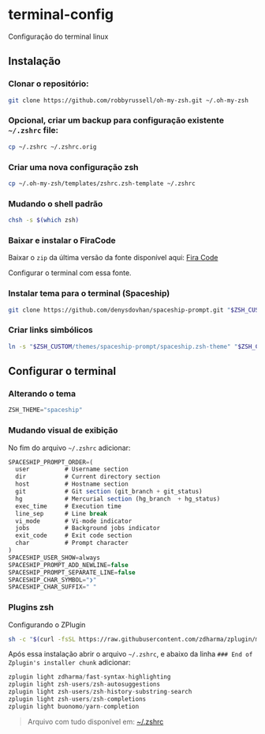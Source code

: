 # terminal-config
Configuração do terminal linux

## Instalação

### Clonar o repositório:

```bash
git clone https://github.com/robbyrussell/oh-my-zsh.git ~/.oh-my-zsh
```

### Opcional, criar um backup para configuração existente `~/.zshrc` file:

```bash
cp ~/.zshrc ~/.zshrc.orig
```

### Criar uma nova configuração zsh

```bash
cp ~/.oh-my-zsh/templates/zshrc.zsh-template ~/.zshrc
```

### Mudando o shell padrão

```bash
chsh -s $(which zsh)
```

### Baixar e instalar o FiraCode

Baixar o `zip` da última versão da fonte disponível aqui: [Fira Code](https://github.com/tonsky/FiraCode/releases)

Configurar o terminal com essa fonte.

### Instalar tema para o terminal (Spaceship)

```bash
git clone https://github.com/denysdovhan/spaceship-prompt.git "$ZSH_CUSTOM/themes/spaceship-prompt"
```

### Criar links simbólicos
```bash
ln -s "$ZSH_CUSTOM/themes/spaceship-prompt/spaceship.zsh-theme" "$ZSH_CUSTOM/themes/spaceship.zsh-theme"
```

## Configurar o terminal

### Alterando o tema

```js
ZSH_THEME="spaceship"
```

### Mudando visual de exibição

No fim do arquivo `~/.zshrc` adicionar:

```js
SPACESHIP_PROMPT_ORDER=(
  user          # Username section
  dir           # Current directory section
  host          # Hostname section
  git           # Git section (git_branch + git_status)
  hg            # Mercurial section (hg_branch  + hg_status)
  exec_time     # Execution time
  line_sep      # Line break
  vi_mode       # Vi-mode indicator
  jobs          # Background jobs indicator
  exit_code     # Exit code section
  char          # Prompt character
)
SPACESHIP_USER_SHOW=always
SPACESHIP_PROMPT_ADD_NEWLINE=false
SPACESHIP_PROMPT_SEPARATE_LINE=false
SPACESHIP_CHAR_SYMBOL="❯"
SPACESHIP_CHAR_SUFFIX=" "
```

### Plugins zsh

Configurando o ZPlugin

```bash
sh -c "$(curl -fsSL https://raw.githubusercontent.com/zdharma/zplugin/master/doc/install.sh)"
```

Após essa instalação abrir o arquivo `~/.zshrc`, e abaixo da linha `### End of Zplugin's installer chunk` adicionar:

```js
zplugin light zdharma/fast-syntax-highlighting
zplugin light zsh-users/zsh-autosuggestions
zplugin light zsh-users/zsh-history-substring-search
zplugin light zsh-users/zsh-completions
zplugin light buonomo/yarn-completion
```


> Arquivo com tudo disponível em: [~/.zshrc](https://gist.github.com/diego3g/b0513d5ff6d9d983c48bed3fd8f10cdb)
